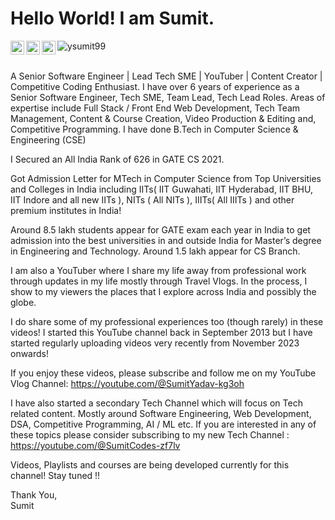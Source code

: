 # Hello World! I am Sumit. 

<a href="https://www.linkedin.com/in/sumit-yadav-73b594126/">
  <img align="left" alt="Sumit Yadav - LinkedIn" width="22px" src="https://cdn.jsdelivr.net/npm/simple-icons@v3/icons/linkedin.svg"/>
</a>
<a href="mailto:ysumit99@gmail.com">
  <img align="left" alt="Sumit Yadav - Mail" width="22px" src="https://img.icons8.com/ios-glyphs/30/000000/new-post.png"/>
</a>
<a href="https://www.youtube.com/channel/UCzkVq0M1cJPpGCNOrlxJEVg">
  <img align="left" alt="Sumit Yadav - Youtube" width="22px" src="https://cdn.jsdelivr.net/npm/simple-icons@v3/icons/youtube.svg"/>
</a>
<img src="https://komarev.com/ghpvc/?username=ysumit99" alt="ysumit99"/>
<br />
<br />

A Senior Software Engineer | Lead Tech SME | YouTuber | Content Creator | Competitive Coding Enthusiast. I have over 6 years of experience as a Senior Software Engineer, Tech SME, Team Lead, Tech Lead Roles. Areas of expertise include Full Stack / Front End Web Development, Tech Team Management, Content & Course Creation, Video Production & Editing and, Competitive Programming. I have done B.Tech in Computer Science & Engineering (CSE)

I Secured an All India Rank of 626 in GATE CS 2021. 

Got Admission Letter for MTech in Computer Science from Top Universities and Colleges in India including IITs( IIT Guwahati, IIT Hyderabad, IIT BHU, IIT Indore and all new IITs ), NITs ( All NITs ), IIITs( All IIITs ) and other premium institutes in India! 

Around 8.5 lakh students appear for GATE exam each year in India to get admission into the best universities in and outside India for Master’s degree in Engineering and Technology. Around 1.5 lakh appear for CS Branch.

I am also a YouTuber where I share my life away from professional work through updates in my life mostly through Travel Vlogs. In the process, I show to my viewers the places that I explore across India and possibly the globe. 

I do share some of my professional experiences too (though rarely) in these videos! I started this YouTube channel back in September 2013 but I have started regularly uploading videos very recently from November 2023 onwards! 

If you enjoy these videos, please subscribe and follow me on my YouTube Vlog Channel: https://youtube.com/@SumitYadav-kg3oh


I have also started a secondary Tech Channel which will focus on Tech related content. Mostly around Software Engineering, Web Development, DSA, Competitive Programming, AI / ML etc. If you are interested in any of these topics please consider subscribing to my new Tech Channel : https://youtube.com/@SumitCodes-zf7lv 

Videos, Playlists and courses are being developed currently for this channel! Stay tuned !!

Thank You,<br />
Sumit<br />
